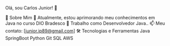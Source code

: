 Olá, sou Carlos Junior! 👋

🚀 Sobre Mim
🌱 Atualmente, estou aprimorando meu conhecimentos em Java no curso DIO Bradesco
💼 Trabalho como Desenvolvedor Java..
📫 Meu contato: [junior.ip89@gmail.com]
🛠️ Tecnologias e Ferramentas
Java SpringBoot Python Git SQL AWS

